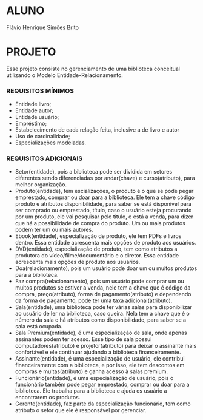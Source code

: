 # ALUNO
Flávio Henrique Simões Brito

# PROJETO
Esse projeto consiste no gerenciamento de uma biblioteca conceitual utilizando o Modelo Entidade-Relacionamento.

### REQUISITOS MÍNIMOS
- Entidade livro;
- Entidade autor;
- Entidade usuário;
- Empréstimo;
- Estabelecimento de cada relação feita, inclusive a de livro e autor
- Uso de cardinalidade;
- Especializações modeladas.

### REQUISITOS ADICIONAIS
- Setor(entidade), pois a biblioteca pode ser dividida em setores diferentes sendo diferenciadas por andar(chave) e curso(atributo), para melhor organização.
- Produto(entidade), tem escializações, o produto é o que se pode pegar emprestado, comprar ou doar para a biblioteca. Ele tem a chave código produto e atributos disponibilidade, para saber se está disponível para ser comprado ou emprestado, título, caso o usuário esteja procurando por um produto, ele vai pesquisar pelo título, e está a venda, para dizer que há a possibilidade de compra do produto. Um ou mais produtos podem ter um ou mais autores.
- Ebook(entidade), especialização de produto, ele tem PDFs e livros dentro. Essa entidade acrescenta mais opções de produto aos usuários.
- DVD(entidade), especialização de produto, tem como atributos a produtora do vídeo/filme/documentário e o diretor. Essa entidade acrescenta mais opções de produto aos usuários.
- Doa(relacionamento), pois um usuário pode doar um ou muitos produtos para a biblioteca.
- Faz compra(relacionamento), pois um usuário pode comprar um ou muitos produtos se estiver a venda, nele tem a chave que é código da compra, preço(atributo), forma de pagamento(atributo) e dependendo da forma de pagamento, pode ter uma taxa adicional(atributo).
- Sala(entidade), uma biblioteca pode ter várias salas para disponibilizar ao usuário de ler na biblioteca, caso queira. Nela tem a chave que é o número da sala e há atributos como disponibilidade, para saber se a sala está ocupada.
- Sala Premium(entidade), é uma especialização de sala, onde apenas assinantes podem ter acesso. Esse tipo de sala possui computadores(atributo) e projetor(atributo) para deixar o assinante mais confortável e ele continuar ajudando a biblioteca financeiramente.
- Assinante(entidade), é uma especialização de usuário, ele contribui financeiramente com a biblioteca, e por isso, ele tem descontos em compras e multas(atributo) e ganha acesso à salas premium.
- Funcionário(entidade), é uma especialização de usuário, pois o funcionário também pode pegar emprestado, comprar ou doar para a biblioteca. Ele trabalha para a biblioteca e ajuda os usuário a encontrarem os produtos.
- Gerente(entidade), faz parte da especialização funcionário, tem como atributo o setor que ele é responsável por gerenciar.
